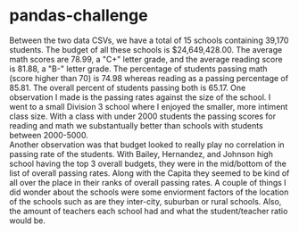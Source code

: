 # pandas-challenge
Between the two data CSVs, we have a total of 15 schools containing 39,170 students.  The budget of all these schools is $24,649,428.00.  The average math scores are 78.99, a "C+" letter grade, and the average reading score is 81.88, a "B-" letter grade.  The percentage of students passing math (score higher than 70) is 74.98 whereas reading as a passing percentage of 85.81.  The overall percent of students passing both is 65.17.
One observation I made is the passing rates against the size of the school.  I went to a small Division 3 school where I enjoyed the smaller, more intiment class size.  With a class with under 2000 students the passing scores for reading and math we substantually better than schools with students between 2000-5000.  
Another observation was that budget looked to really play no correlation in passing rate of the students.  With Bailey, Hernandez, and Johnson high school having the top 3 overall budgets, they were in the mid/bottom of the list of overall passing rates.  Along with the Capita they seemed to be kind of all over the place in their ranks of overall passing rates.
A couple of things I did wonder about the schools were some enviorment factors of the location of the schools such as are they inter-city, suburban or rural schools.  Also, the amount of teachers each school had and what the student/teacher ratio would be.  
